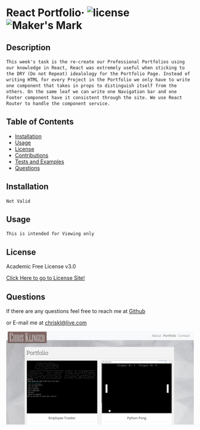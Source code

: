 # React Portfolio&middot; ![license](https://img.shields.io/badge/license-Academic%20Free%20License%20v3.0-blue) ![Maker's Mark](https://img.shields.io/github/repo-size/ChrisAMK/README-Generator?style=plastic)

## Description 
```
This week's task is the re-create our Professional Portfolios using our knowledge in React, React was extremely useful when sticking to the DRY (Do not Repeat) idealology for the Portfolio Page. Instead of writing HTML for every Project in the Portfolio we only have to write one component that takes in props to distinguish itself from the others. On the same leaf we can write one Navigation bar and one Footer component have it consistent through the site. We use React Router to handle the component service.

```
## Table of Contents 
* [Installation](#Installation)
* [Usage](#Usage)
* [License](#License)
* [Contributions](#Contributions)
* [Tests and Examples](#Tests)
* [Questions](#Questions)

## Installation <a name='Installation'></a> 
```
Not Valid

```
## Usage <a name='Usage'></a> 
```
This is intended for Viewing only

```
## License <a name='License'></a> 
Academic Free License v3.0

[Click Here to go to License Site!](https://opensource.org/licenses/AFL-3.0)

## Questions <a name='Questions'></a> 
If there are any questions feel free to reach me at [Github](https://github.com/ChrisAMK)

or E-mail me at chriskl@live.com


![screenshot](public/screen1.jpg)
